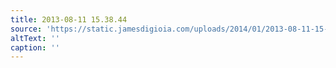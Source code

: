 ```yaml
---
title: 2013-08-11 15.38.44
source: 'https://static.jamesdigioia.com/uploads/2014/01/2013-08-11-15-38-44-scaled.jpg'
altText: ''
caption: ''
---
```



